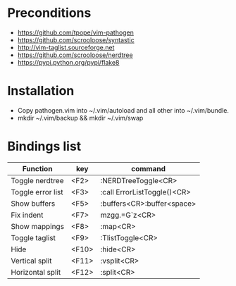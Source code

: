 # Preconditions

* https://github.com/tpope/vim-pathogen
* https://github.com/scrooloose/syntastic
* http://vim-taglist.sourceforge.net
* https://github.com/scrooloose/nerdtree
* https://pypi.python.org/pypi/flake8

# Installation
* Copy pathogen.vim into ~/.vim/autoload and all other into ~/.vim/bundle.
* mkdir ~/.vim/backup && mkdir ~/.vim/swap

# Bindings list

Function|key|command
--------|---|---------------------------------------------------
Toggle nerdtree|\<F2\>|:NERDTreeToggle\<CR\>
Toggle error list|\<F3\>|:call ErrorListToggle()\<CR\>
Show buffers|\<F5\>|:buffers\<CR\>:buffer\<space\>
Fix indent|\<F7\>|mzgg.=G`z\<CR\>
Show mappings|\<F8\>|:map\<CR\>
Toggle taglist|\<F9\>|:TlistToggle\<CR\>
Hide|\<F10\>|:hide\<CR\>
Vertical split|\<F11\>|:vsplit\<CR\>
Horizontal split|\<F12\>|:split\<CR\>
